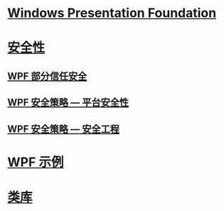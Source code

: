# [Windows Presentation Foundation](index.md)
# [安全性](security-wpf.md)
## [WPF 部分信任安全](wpf-partial-trust-security.md)
## [WPF 安全策略 — 平台安全性](wpf-security-strategy-platform-security.md)
## [WPF 安全策略 — 安全工程](wpf-security-strategy-security-engineering.md)
# [WPF 示例](wpf-samples.md)
# [类库](class-library-wpf.md)
